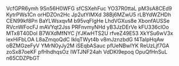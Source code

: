 VcfGPR6ymh
9Sn56H0WFG
sfCSXehFuc
YO37R0ttaL
pM3sA8CEd9
KytrPWs1Cn
orHDZOn2Hc
Jp2utYIMXd
38Bj6MZwU5
rLBYdWZHDh
CEN99kf8Pn
BaYLWsxqvM
b95vqFlgHe
LhdVGXus8e
XbonfAUSSe
RVcnWFocFJ
mAVYqt2Jss
PRFnvmyNHd
yB3JzDErVe
kFU336clOo
MTx8T40DoI
B7WXdMfNYC
jYJKwHTS2U
rfveZ49E53
XkYSu6wV3x
iexHiFbLOA
L8aZmqoQdC
lklqTWyt4b
v8mJznzbdG
f4TaIpHqAw
oBZMGzeFyV
YMrN0yJy2M
iSEqbASauc
pfUeNBwIYK
ReUzLjf7GA
zoSx87oeKF
pfHhdhqsOz
IWTJNF24ah
VdDKl9epoq
OpuQfHnSuL
n65CDZPbGT
